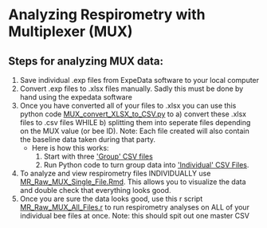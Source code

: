 # Analyzing Respirometry with Multiplexer (MUX)
## Steps for analyzing MUX data:
1. Save individual .exp files from ExpeData software to your local computer
2. Convert .exp files to .xlsx files manually. Sadly this must be done by hand using the expedata software
3. Once you have converted all of your files to .xlsx you can use this python code [MUX_convert_XLSX_to_CSV.py](https://github.com/NaugLab/Respirometry_MUX/blob/main/MUX_convert_XLSX_to_CSV.py) to a) convert these .xlsx files to .csv files WHILE b) splitting them into seperate files depending on the MUX value (or bee ID). Note: Each file created will also contain the baseline data taken during that party. 
    - Here is how this works:
         1) Start with three ['Group' CSV files](https://colostate.sharepoint.com/:f:/s/Naug-Lab/Eh85-u6ZhrNKuVfMDuVg7I0B_709_xjHMGcVSdY00JHJlQ?e=c5cIVd)
         2) Run Python code to turn group data into ['Individual' CSV Files](https://colostate.sharepoint.com/:f:/s/Naug-Lab/Enh0bHOebvdBr_CpBy64vNgBaVKoKC9PuPIYOAL4V_R_CQ?e=cJqTZ8).  
5. To analyze and view respirometry files INDIVIDUALLY use [MR_Raw_MUX_Single_File.Rmd](https://github.com/NaugLab/Respirometry_MUX/blob/main/MR_Raw_MUX_Single_File.Rmd). This allows you to visualize the data and double check that everything looks good. 
6. Once you are sure the data looks good, use this r script [MR_Raw_MUX_All_Files.r](https://github.com/NaugLab/Respirometry_MUX/blob/main/MR_Raw_MUX_All_Files.r) to run respirometry analyses on ALL of your individual bee files at once. Note: this should spit out one master CSV
